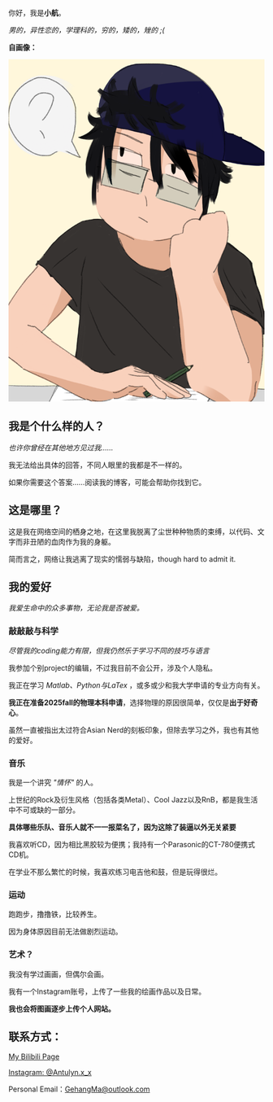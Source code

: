 

你好，我是**小航**。

*男的，异性恋的，学理科的，穷的，矮的，矬的 ;(*

**自画像：**

![](Me.png)

## 我是个什么样的人？

*也许你曾经在其他地方见过我……*

我无法给出具体的回答，不同人眼里的我都是不一样的。

如果你需要这个答案……阅读我的博客，可能会帮助你找到它。

## 这是哪里？

这是我在网络空间的栖身之地，在这里我脱离了尘世种种物质的束缚，以代码、文字而非丑陋的血肉作为我的身躯。

简而言之，网络让我逃离了现实的懦弱与缺陷，though hard to admit it.

## 我的爱好

*我爱生命中的众多事物，无论我是否被爱。*

### 敲敲敲与科学

*尽管我的coding能力有限，但我仍然乐于学习不同的技巧与语言*

我参加个别project的编辑，不过我目前不会公开，涉及个人隐私。

我正在学习 *Matlab、Python与LaTex* ，或多或少和我大学申请的专业方向有关。

**我正在准备2025fall的物理本科申请**，选择物理的原因很简单，仅仅是**出于好奇心**。

虽然一直被指出太过符合Asian Nerd的刻板印象，但除去学习之外，我也有其他的爱好。

### 音乐

我是一个讲究 *"情怀"* 的人。

上世纪的Rock及衍生风格（包括各类Metal）、Cool Jazz以及RnB，都是我生活中不可或缺的一部分。

**具体哪些乐队、音乐人就不一一报菜名了，因为这除了装逼以外无关紧要**

我喜欢听CD，因为相比黑胶较为便携；我持有一个Parasonic的CT-780便携式CD机。

在学业不那么繁忙的时候，我喜欢练习电吉他和鼓，但是玩得很烂。

### 运动

跑跑步，撸撸铁，比较养生。

因为身体原因目前无法做剧烈运动。

### 艺术？

我没有学过画画，但偶尔会画。

我有一个Instagram账号，上传了一些我的绘画作品以及日常。

**我也会将图画逐步上传个人网站。**

## 联系方式：

[My Bilibili Page](https://space.bilibili.com/317734902/)

[Instagram: @Antulyn.x_x](https://www.instagram.com/antulyn.x_x/)

Personal Email：GehangMa@outlook.com

